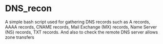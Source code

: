 # DNS_recon

A simple bash script used for gathering DNS records such as A records, AAAA records, CNAME records, Mail Exchange (MX) records, Name Server (NS) records, TXT records. And also to check the remote DNS server allows zone transfers

